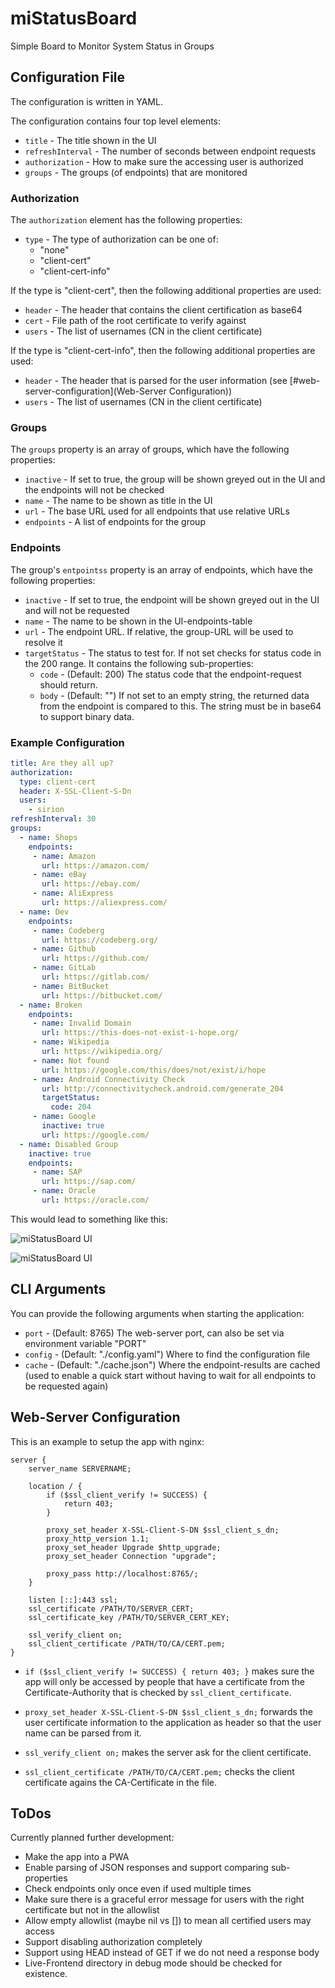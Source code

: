 # miStatusBoard

Simple Board to Monitor System Status in Groups

## Configuration File

The configuration is written in YAML.

The configuration contains four top level elements:

- `title` - The title shown in the UI
- `refreshInterval` - The number of seconds between endpoint requests
- `authorization` - How to make sure the accessing user is authorized
- `groups` - The groups (of endpoints) that are monitored

### Authorization

The `authorization` element has the following properties:

- `type` - The type of authorization can be one of:
  - "none"
  - "client-cert"
  - "client-cert-info"

If the type is "client-cert", then the following additional properties are used:

- `header` - The header that contains the client certification as base64
- `cert` - File path of the root certificate to verify against
- `users` - The list of usernames (CN in the client certificate)

If the type is "client-cert-info", then the following additional properties are used:

- `header` - The header that is parsed for the user information (see [#web-server-configuration](Web-Server Configuration))
- `users` - The list of usernames (CN in the client certificate)

### Groups

The `groups` property is an array of groups, which have the following properties:

- `inactive` - If set to true, the group will be shown greyed out in the UI and the endpoints will not be checked
- `name` - The name to be shown as title in the UI
- `url` - The base URL used for all endpoints that use relative URLs
- `endpoints` - A list of endpoints for the group

### Endpoints

The group's `entpointss` property is an array of endpoints, which have the following properties:

- `inactive` -  If set to true, the endpoint will be shown greyed out in the UI and will not be requested
- `name` - The name to be shown in the UI-endpoints-table
- `url` - The endpoint URL. If relative, the group-URL will be used to resolve it
- `targetStatus` - The status to test for. If not set checks for status code in the 200 range. It contains the following sub-properties:
  - `code` - (Default: 200) The status code that the endpoint-request should return.
  - `body` - (Default: "") If not set to an empty string, the returned data from the endpoint is compared to this. The string must be in base64 to support binary data.

### Example Configuration

```yaml
title: Are they all up?
authorization:
  type: client-cert
  header: X-SSL-Client-S-Dn
  users:
    - sirion
refreshInterval: 30
groups:
  - name: Shops
    endpoints:
     - name: Amazon
       url: https://amazon.com/
     - name: eBay
       url: https://ebay.com/
     - name: AliExpress
       url: https://aliexpress.com/
  - name: Dev
    endpoints:
     - name: Codeberg
       url: https://codeberg.org/
     - name: Github
       url: https://github.com/
     - name: GitLab
       url: https://gitlab.com/
     - name: BitBucket
       url: https://bitbucket.com/
  - name: Broken
    endpoints:
     - name: Invalid Domain
       url: https://this-does-not-exist-i-hope.org/
     - name: Wikipedia
       url: https://wikipedia.org/
     - name: Not found
       url: https://google.com/this/does/not/exist/i/hope
     - name: Android Connectivity Check
       url: http://connectivitycheck.android.com/generate_204
       targetStatus:
         code: 204
     - name: Google
       inactive: true
       url: https://google.com/
  - name: Disabled Group
    inactive: true
    endpoints:
     - name: SAP
       url: https://sap.com/
     - name: Oracle
       url: https://oracle.com/
```

This would lead to something like this:

![miStatusBoard UI](doc/screenshot.png)


![miStatusBoard UI](doc/screenshot_broken.png)

## CLI Arguments

You can provide the following arguments when starting the application:

- `port` - (Default: 8765) The web-server port, can also be set via environment variable "PORT"
- `config` - (Default: "./config.yaml") Where to find the configuration file
- `cache` - (Default: "./cache.json") Where the endpoint-results are cached (used to enable a quick start without having to wait for all endpoints to be requested again)

## Web-Server Configuration

This is an example to setup the app with nginx:

```nginx
server {
    server_name SERVERNAME;

    location / {
        if ($ssl_client_verify != SUCCESS) {
            return 403;
        }

        proxy_set_header X-SSL-Client-S-DN $ssl_client_s_dn;
        proxy_http_version 1.1;
        proxy_set_header Upgrade $http_upgrade;
        proxy_set_header Connection "upgrade";

        proxy_pass http://localhost:8765/;
    }

    listen [::]:443 ssl;
    ssl_certificate /PATH/TO/SERVER_CERT;
    ssl_certificate_key /PATH/TO/SERVER_CERT_KEY;

    ssl_verify_client on;
    ssl_client_certificate /PATH/TO/CA/CERT.pem;
}
```

- `if ($ssl_client_verify != SUCCESS) {
    return 403;
}` makes sure the app will only be accessed by people that have a certificate
from the Certificate-Authority that is checked by `ssl_client_certificate`.

- `proxy_set_header X-SSL-Client-S-DN $ssl_client_s_dn;` forwards the user certificate information to the application as header so that the user name can be parsed from it.

- `ssl_verify_client on;` makes the server ask for the client certificate.

- `ssl_client_certificate /PATH/TO/CA/CERT.pem;` checks the client certificate agains the CA-Certificate in the file.

## ToDos

Currently planned further development:

- Make the app into a PWA
- Enable parsing of JSON responses and support comparing sub-properties
- Check endpoints only once even if used multiple times
- Make sure there is a graceful error message for users with the right certificate but not in the allowlist
- Allow empty allowlist (maybe nil vs []) to mean all certified users may access
- Support disabling authorization completely
- Support using HEAD instead of GET if we do not need a response body
- Live-Frontend directory in debug mode should be checked for existence.
